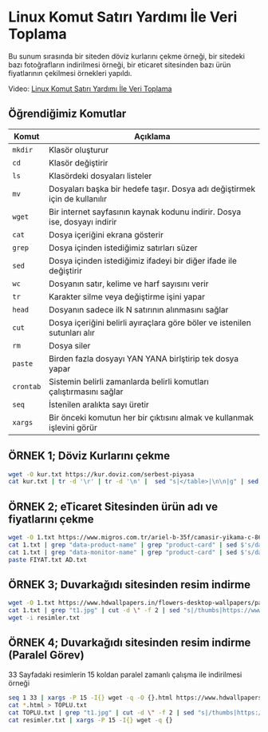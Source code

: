 # Linux Komut Satırı Yardımı İle Veri Toplama
Bu sunum sırasında bir siteden döviz kurlarını çekme örneği, bir sitedeki bazı fotoğrafların indirilmesi örneği, bir eticaret sitesinden bazı ürün fiyatlarının çekilmesi örnekleri yapıldı.

Video: [Linux Komut Satırı Yardımı İle Veri Toplama](https://www.youtube.com/watch?v=Y6YPNln3E70)

## Öğrendiğimiz Komutlar

Komut | Açıklama
---|---
`mkdir` | Klasör oluşturur
`cd` | Klasör değiştirir
`ls` | Klasördeki dosyaları listeler
`mv` | Dosyaları başka bir hedefe taşır. Dosya adı değiştirmek için de kullanılır
`wget` | Bir internet sayfasının kaynak kodunu indirir. Dosya ise, dosyayı indirir
`cat` | Dosya içeriğini ekrana gösterir
`grep` | Dosya içinden istediğimiz satırları süzer
`sed` | Dosya içinden istediğimiz ifadeyi bir diğer ifade ile değiştirir
`wc` | Dosyanın satır, kelime ve harf sayısını verir
`tr` | Karakter silme veya değiştirme işini yapar
`head` | Dosyanın sadece ilk N satırının alınmasını sağlar
`cut` | Dosya içeriğini belirli ayıraçlara göre böler ve istenilen sutunları alır
`rm` | Dosya siler
`paste` | Birden fazla dosyayı YAN YANA birlştirip tek dosya yapar
`crontab` | Sistemin belirli zamanlarda belirli komutları çalıştırmasını sağlar
`seq` | İstenilen aralıkta sayı üretir
`xargs` | Bir önceki komutun her bir çıktısını almak ve kullanmak işlevini görür


## ÖRNEK 1; Döviz Kurlarını çekme
```bash
wget -O kur.txt https://kur.doviz.com/serbest-piyasa
cat kur.txt | tr -d '\r' | tr -d '\n' |  sed "s|</table>|\n\n|g" | sed "s/<tr/\n\n<tr/g" | grep "time" | sed -e 's/<[^>]*>/\t/g' | tr -s ' ' | cut -f 6,9,11,19 > sonuc.txt
```

## ÖRNEK 2; eTicaret Sitesinden ürün adı ve fiyatlarını çekme
```bash
wget -O 1.txt https://www.migros.com.tr/ariel-b-35f/camasir-yikama-c-86
cat 1.txt | grep "data-product-name" | grep "product-card" | sed $'s/data-product-name/\\\nXXX/g'  | grep "XXX" | cut -d \" -f 2 > AD.txt
cat 1.txt | grep "data-monitor-name" | grep "product-card" | sed $'s/data-monitor-price/\\\nXXX/g' | grep "XXX" | cut -d \" -f 2 > FIYAT.txt
paste FIYAT.txt AD.txt
```

## ÖRNEK 3; Duvarkağıdı sitesinden resim indirme
```bash
wget -O 1.txt https://www.hdwallpapers.in/flowers-desktop-wallpapers/page/1
cat 1.txt | grep "t1.jpg" | cut -d \" -f 2 | sed "s|/thumbs|https://www.hdwallpapers.in/thumbs|g" | sed "s/t1.jpg/t2.jpg/g" > resimler.txt
wget -i resimler.txt
```

## ÖRNEK 4; Duvarkağıdı sitesinden resim indirme (Paralel Görev)
33 Sayfadaki resimlerin 15 koldan paralel zamanlı çalışma ile indirilmesi örneği
```bash
seq 1 33 | xargs -P 15 -I{} wget -q -O {}.html https://www.hdwallpapers.in/flowers-desktop-wallpapers/page/{}
cat *.html > TOPLU.txt
cat TOPLU.txt | grep "t1.jpg" | cut -d \" -f 2 | sed "s|/thumbs|https://www.hdwallpapers.in/thumbs|g" | sed "s/t1.jpg/t2.jpg/g" > resimler.txt
cat resimler.txt | xargs -P 15 -I{} wget -q {}
```

